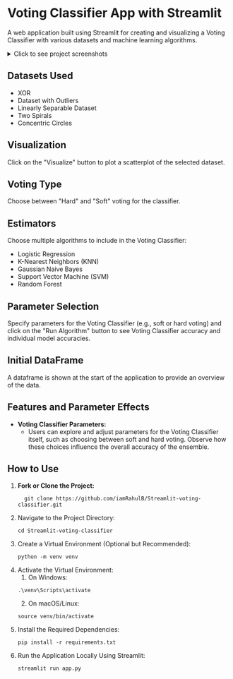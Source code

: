 # Voting Classifier App with Streamlit

A web application built using Streamlit for creating and visualizing a Voting Classifier with various datasets and machine learning algorithms.

<details>
  <summary>Click to see project screenshots</summary>
  <!-- Add your screenshots here -->
  ![Screenshot 1](url_to_screenshot_1)
  ![Screenshot 2](url_to_screenshot_2)
</details>

## Datasets Used
- XOR
- Dataset with Outliers
- Linearly Separable Dataset
- Two Spirals
- Concentric Circles

## Visualization
Click on the "Visualize" button to plot a scatterplot of the selected dataset.

## Voting Type
Choose between "Hard" and "Soft" voting for the classifier.

## Estimators
Choose multiple algorithms to include in the Voting Classifier:
- Logistic Regression
- K-Nearest Neighbors (KNN)
- Gaussian Naive Bayes
- Support Vector Machine (SVM)
- Random Forest

## Parameter Selection
Specify parameters for the Voting Classifier (e.g., soft or hard voting) and click on the "Run Algorithm" button to see Voting Classifier accuracy and individual model accuracies.

## Initial DataFrame
A dataframe is shown at the start of the application to provide an overview of the data.

## Features and Parameter Effects
- **Voting Classifier Parameters:**
  - Users can explore and adjust parameters for the Voting Classifier itself, such as choosing between soft and hard voting. Observe how these choices influence the overall accuracy of the ensemble.

## How to Use
1. **Fork or Clone the Project:**
   ```
     git clone https://github.com/iamRahulB/Streamlit-voting-classifier.git
   ```
2. Navigate to the Project Directory:
   ```
   cd Streamlit-voting-classifier
   ```
3. Create a Virtual Environment (Optional but Recommended):
   ```
   python -m venv venv
   ```
4. Activate the Virtual Environment:
   1. On Windows:
     ```
     .\venv\Scripts\activate
     ```
   2. On macOS/Linux:
     ```
     source venv/bin/activate
5. Install the Required Dependencies:
   ```
   pip install -r requirements.txt
   ```
6. Run the Application Locally Using Streamlit:
   ```
   streamlit run app.py
   ```
   

